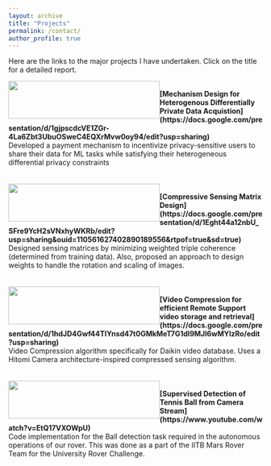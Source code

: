 ```yaml
---
layout: archive
title: "Projects"
permalink: /contact/
author_profile: true
---
```


Here are the links to the major projects I have undertaken. Click on the title for a detailed report.

<img src="https://ameyanjarlekar.github.io/files/balance.PNG" width="300" height="75" style="float:left">
<br>
<b> [Mechanism Design for Heterogenous Differentially Private Data Acquistion](https://docs.google.com/presentation/d/1gjpscdcVE1ZGr-4La6Zbt3UbuOSweC4EQXrMvw0oy94/edit?usp=sharing)</b> <br>
Developed a payment mechanism to incentivize privacy-sensitive users to share their data for ML tasks while satisfying their heterogeneous differential privacy constraints
<br>
<br>
<br>
<img src="https://ameyanjarlekar.github.io/files/res1.PNG" width="300" height="75" style="float:left">
<br>
<b> [Compressive Sensing Matrix Design](https://docs.google.com/presentation/d/1Eght44a12nbU_SFre9YcH2sVNxhyWKRb/edit?usp=sharing&ouid=110561627402890189556&rtpof=true&sd=true)</b> <br>
Designed sensing matrices by minimizing weighted triple coherence (determined from training data). Also, proposed an approach to design weights to handle the rotation and scaling of images. 
<br>
<br>
<br>
<img src="https://ameyanjarlekar.github.io/files/vid1.PNG" width="300" height="75" style="float:left">
<br>
<b> [Video Compression for efficient Remote Support video storage and retrieval](https://docs.google.com/presentation/d/1hdJD4Gwf44TlYnsd47t0GMkMeT7G1dl9MJl6wMYlzRo/edit?usp=sharing)</b> <br>
Video Compression algorithm specifically for Daikin video database. Uses a Hitomi Camera architecture-inspired compressed sensing algorithm.
<br>
<br>
<br>
<img src="https://ameyanjarlekar.github.io/files/mrt.PNG" width="300" height="75" style="float:left"> &nbsp;
<br>
<b>[Supervised Detection of Tennis Ball from Camera Stream](https://www.youtube.com/watch?v=EtQ17VXOWpU)</b> <br> 
  Code implementation for the Ball detection task required in the autonomous operations of our rover. This was done as a part of the IITB Mars Rover Team for the University Rover Challenge. 

